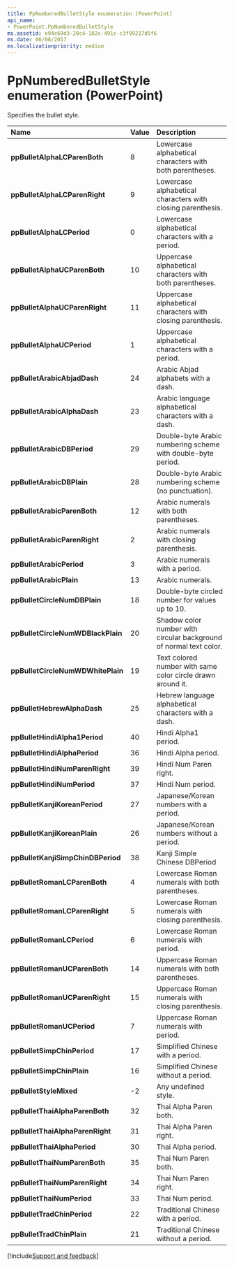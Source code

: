 ```yaml
---
title: PpNumberedBulletStyle enumeration (PowerPoint)
api_name:
- PowerPoint.PpNumberedBulletStyle
ms.assetid: e94c69d3-20c4-102c-491c-c3f99217d5f6
ms.date: 06/08/2017
ms.localizationpriority: medium
---
```



# PpNumberedBulletStyle enumeration (PowerPoint)

Specifies the bullet style.



|Name|Value|Description|
|:-----|:-----|:-----|
|**ppBulletAlphaLCParenBoth**|8|Lowercase alphabetical characters with both parentheses.|
|**ppBulletAlphaLCParenRight**|9|Lowercase alphabetical characters with closing parenthesis.|
|**ppBulletAlphaLCPeriod**|0|Lowercase alphabetical characters with a period.|
|**ppBulletAlphaUCParenBoth**|10|Uppercase alphabetical characters with both parentheses.|
|**ppBulletAlphaUCParenRight**|11|Uppercase alphabetical characters with closing parenthesis.|
|**ppBulletAlphaUCPeriod**|1|Uppercase alphabetical characters with a period.|
|**ppBulletArabicAbjadDash**|24|Arabic Abjad alphabets with a dash.|
|**ppBulletArabicAlphaDash**|23|Arabic language alphabetical characters with a dash.|
|**ppBulletArabicDBPeriod**|29|Double-byte Arabic numbering scheme with double-byte period.|
|**ppBulletArabicDBPlain**|28|Double-byte Arabic numbering scheme (no punctuation).|
|**ppBulletArabicParenBoth**|12|Arabic numerals with both parentheses.|
|**ppBulletArabicParenRight**|2|Arabic numerals with closing parenthesis.|
|**ppBulletArabicPeriod**|3|Arabic numerals with a period.|
|**ppBulletArabicPlain**|13|Arabic numerals.|
|**ppBulletCircleNumDBPlain**|18|Double-byte circled number for values up to 10.|
|**ppBulletCircleNumWDBlackPlain**|20|Shadow color number with circular background of normal text color.|
|**ppBulletCircleNumWDWhitePlain**|19|Text colored number with same color circle drawn around it.|
|**ppBulletHebrewAlphaDash**|25|Hebrew language alphabetical characters with a dash.|
|**ppBulletHindiAlpha1Period**|40|Hindi Alpha1 period.|
|**ppBulletHindiAlphaPeriod**|36|Hindi Alpha period.|
|**ppBulletHindiNumParenRight**|39|Hindi Num Paren right.|
|**ppBulletHindiNumPeriod**|37|Hindi Num period.|
|**ppBulletKanjiKoreanPeriod**|27|Japanese/Korean numbers with a period.|
|**ppBulletKanjiKoreanPlain**|26|Japanese/Korean numbers without a period.|
|**ppBulletKanjiSimpChinDBPeriod**|38|Kanji Simple Chinese DBPeriod|
|**ppBulletRomanLCParenBoth**|4|Lowercase Roman numerals with both parentheses.|
|**ppBulletRomanLCParenRight**|5|Lowercase Roman numerals with closing parenthesis.|
|**ppBulletRomanLCPeriod**|6|Lowercase Roman numerals with period.|
|**ppBulletRomanUCParenBoth**|14|Uppercase Roman numerals with both parentheses.|
|**ppBulletRomanUCParenRight**|15|Uppercase Roman numerals with closing parenthesis.|
|**ppBulletRomanUCPeriod**|7|Uppercase Roman numerals with period.|
|**ppBulletSimpChinPeriod**|17|Simplified Chinese with a period.|
|**ppBulletSimpChinPlain**|16|Simplified Chinese without a period.|
|**ppBulletStyleMixed**|-2|Any undefined style.|
|**ppBulletThaiAlphaParenBoth**|32|Thai Alpha Paren both.|
|**ppBulletThaiAlphaParenRight**|31|Thai Alpha Paren right.|
|**ppBulletThaiAlphaPeriod**|30|Thai Alpha period.|
|**ppBulletThaiNumParenBoth**|35|Thai Num Paren both.|
|**ppBulletThaiNumParenRight**|34|Thai Num Paren right.|
|**ppBulletThaiNumPeriod**|33|Thai Num period.|
|**ppBulletTradChinPeriod**|22|Traditional Chinese with a period.|
|**ppBulletTradChinPlain**|21|Traditional Chinese without a period.|

[!include[Support and feedback](~/includes/feedback-boilerplate.md)]